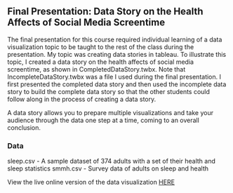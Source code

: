 ## Final Presentation: Data Story on the Health Affects of Social Media Screentime

The final presentation for this course required individual learning of a data visualization topic to be taught to the rest of the class during the presentation. My topic was creating data stories in tableau. 
To illustrate this topic, I created a data story on the health affects of social media screentime, as shown in CompletedDataStory.twbx. 
Note that IncompleteDataStory.twbx was a file I used during the final presentation. I first presented the completed data story and then used the incomplete data story to build the complete data story so that the 
other students could follow along in the process of creating a data story.</br>

A data story allows you to prepare multiple visualizations and take your audience through the data one step at a time, coming to an overall conclusion.</br>

### Data 
sleep.csv - A sample dataset of 374 adults with a set of their health and sleep statistics
smmh.csv - Survey data of adults on sleep and health

View the live online version of the data visualization [HERE](https://public.tableau.com/app/profile/william.spies3886/viz/CompletedDataStory/DataStory)

